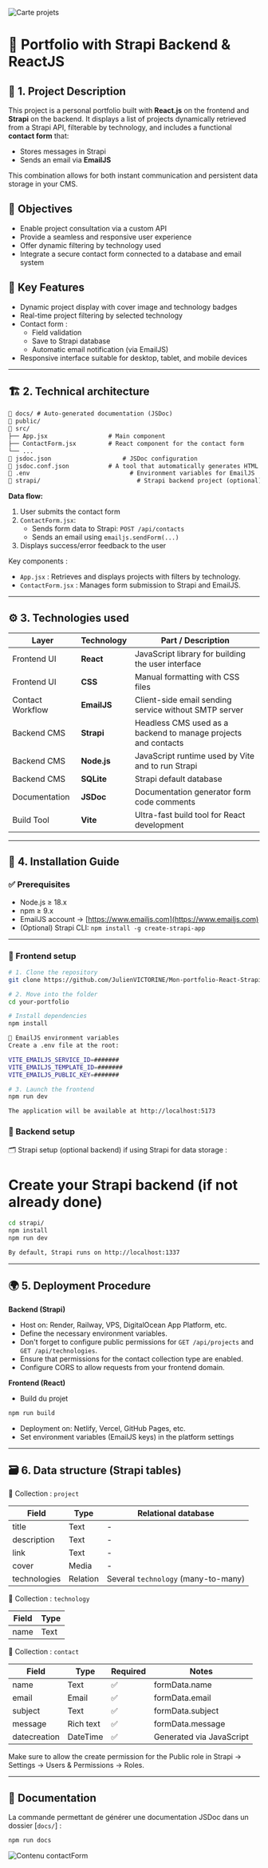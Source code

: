 ![Carte projets](./img/capture-exercice-Mon-portfolio.png)

# 🎨 Portfolio with Strapi Backend & ReactJS

## 📝 1. Project Description

This project is a personal portfolio built with **React.js** on the frontend and **Strapi** on the backend.
It displays a list of projects dynamically retrieved from a Strapi API, filterable by technology, and includes a functional **contact form** that:

- Stores messages in Strapi
- Sends an email via **EmailJS**

This combination allows for both instant communication and persistent data storage in your CMS.

## 🎯 Objectives

- Enable project consultation via a custom API
- Provide a seamless and responsive user experience
- Offer dynamic filtering by technology used
- Integrate a secure contact form connected to a database and email system

## 🧠 Key Features

- Dynamic project display with cover image and technology badges
- Real-time project filtering by selected technology
- Contact form :
  - Field validation
  - Save to Strapi database
  - Automatic email notification (via EmailJS)
- Responsive interface suitable for desktop, tablet, and mobile devices

---

## 🏗️ 2. Technical architecture
```txt
📁 docs/ # Auto-generated documentation (JSDoc)
📁 public/
📁 src/
├── App.jsx         	    # Main component
├── ContactForm.jsx 	    # React component for the contact form
└── ...
📄 jsdoc.json 				    # JSDoc configuration
📄 jsdoc.conf.json		    # A tool that automatically generates HTML documentation
📄 .env 						      # Environment variables for EmailJS
📁 strapi/ 						    # Strapi backend project (optional)
```

**Data flow:**

1. User submits the contact form
2. `ContactForm.jsx`:
   - Sends form data to Strapi: `POST /api/contacts`
   - Sends an email using `emailjs.sendForm(...)`
3. Displays success/error feedback to the user

Key components :
- `App.jsx` : Retrieves and displays projects with filters by technology.
- `ContactForm.jsx` : Manages form submission to Strapi and EmailJS.

---

## ⚙️ 3. Technologies used

| Layer             | Technology        | Part / Description                                                     |
|-------------------|------------------ |------------------------------------------------------------------------|
| Frontend UI       | **React**         | JavaScript library for building the user interface                     |
| Frontend UI       | **CSS**           | Manual formatting with CSS files                                       |
| Contact Workflow  | **EmailJS**       | Client-side email sending service without SMTP server                  |
| Backend CMS       | **Strapi**        | Headless CMS used as a backend to manage projects and contacts         |
| Backend CMS       | **Node.js**       | JavaScript runtime used by Vite and to run Strapi                      |
| Backend CMS       | **SQLite**        | Strapi default database                                                |
| Documentation     | **JSDoc**         | Documentation generator form code comments                             |
| Build Tool        | **Vite**          | Ultra-fast build tool for React development                            |

---

## 🚀 4. Installation Guide

### ✅ Prerequisites

- Node.js ≥ 18.x
- npm ≥ 9.x
- EmailJS account → [https://www.emailjs.com](https://www.emailjs.com)
- (Optional) Strapi CLI: `npm install -g create-strapi-app`

---

### 🧪 Frontend setup

```bash
# 1. Clone the repository
git clone https://github.com/JulienVICTORINE/Mon-portfolio-React-Strapi

# 2. Move into the folder
cd your-portfolio

# Install dependencies
npm install

🔐 EmailJS environment variables
Create a .env file at the root:

VITE_EMAILJS_SERVICE_ID=#######
VITE_EMAILJS_TEMPLATE_ID=#######
VITE_EMAILJS_PUBLIC_KEY=#######

# 3. Launch the frontend
npm run dev

The application will be available at http://localhost:5173
```

### 🧪 Backend setup

🗂️ Strapi setup (optional backend)
if using Strapi for data storage :

# Create your Strapi backend (if not already done)
```bash
cd strapi/
npm install
npm run dev

By default, Strapi runs on http://localhost:1337
```

---

## 🌍 5. Deployment Procedure

**Backend (Strapi)**
- Host on: Render, Railway, VPS, DigitalOcean App Platform, etc.
- Define the necessary environment variables.
- Don't forget to configure public permissions for `GET /api/projects` and `GET /api/technologies`.
- Ensure that permissions for the contact collection type are enabled.
- Configure CORS to allow requests from your frontend domain.

**Frontend (React)**
- Build du projet
```bash
npm run build
```
- Deployment on: Netlify, Vercel, GitHub Pages, etc.
- Set environment variables (EmailJS keys) in the platform settings

---

## 🗃️ 6. Data structure (Strapi tables)

🧱 Collection : `project`

| Field        | Type      | Relational database                   |
| ------------ | --------- | ------------------------------------- |
| title        | Text      | -                                     |
| description  | Text      | -                                     |
| link         | Text      | -                                     |
| cover        | Media     | -                                     |
| technologies | Relation  | Several `technology` (many-to-many)   |


🧱 Collection : `technology`

| Field        | Type     |
| ------------ | -------- |
| name         | Text     | 


🧱 Collection : `contact`

| Field        | Type          | Required     | Notes                                 |
| ------------ | ------------- | ------------ | ------------------------------------- |
| name         | Text          | ✅          | formData.name                         |
| email        | Email         | ✅          | formData.email                        |
| subject      | Text          | ✅          | formData.subject                      |
| message      | Rich text     | ✅          | formData.message                      |
| datecreation | DateTime      | ✅          | Generated via JavaScript              |

Make sure to allow the create permission for the Public role in Strapi → Settings → Users & Permissions → Roles.

---

## 📄 Documentation

La commande permettant de générer une documentation JSDoc dans un dossier [`docs/`] : 
```bash
npm run docs
```

![Contenu contactForm](./img/capture-contactForm-mon-portfolio.png)
